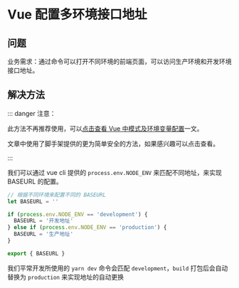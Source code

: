 # Vue 配置多环境接口地址

## 问题

业务需求：通过命令可以打开不同环境的前端页面，可以访问生产环境和开发环境接口地址。

## 解决方法

::: danger 注意：

此方法不再推荐使用，可以[点击查看 Vue 中模式及环境变量配置](./vue-mode-and-env)一文。

文章中使用了脚手架提供的更为简单安全的方法，如果感兴趣可以点击查看。

:::

我们可以通过 vue cli 提供的 `process.env.NODE_ENV` 来匹配不同地址，来实现 BASEURL 的配置。

```js
// 根据不同环境来配置不同的 BASEURL
let BASEURL = ''

if (process.env.NODE_ENV == 'development') {
  BASEURL = '开发地址'
} else if (process.env.NODE_ENV == 'production') {
  BASEURL = '生产地址'
}

export { BASEURL }
```

我们平常开发所使用的 `yarn dev` 命令会匹配 `development`，`build` 打包后会自动替换为 `production` 来实现地址的自动更换
